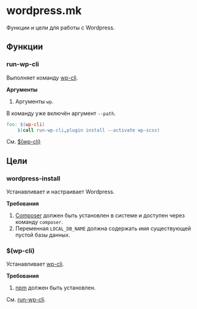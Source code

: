# wordpress.mk

Функции и цели для работы с Wordpress.

## Функции

### run-wp-cli

Выполняет команду [wp-cli](http://wp-cli.org/).

**Аргументы**

1. Аргументы `wp`.

В команду уже включён аргумент `--path`. 

```makefile
foo: $(wp-cli)
    $(call run-wp-cli,plugin install --activate wp-scss)
```

См. [$(wp-cli)](#wp-cli)


## Цели

### wordpress-install

Устанавливает и настраивает Wordpress.

**Требования**

1. [Composer](https://getcomposer.org/) должен быть установлен в системе и доступен через команду
   `composer`.
2. Переменная `LOCAL_DB_NAME` должна содержать имя существующей пустой базы данных.


### $(wp-cli)

Устанавливает [wp-cli](http://wp-cli.org/). 

**Требования**

1. [npm](https://docs.npmjs.com/getting-started/what-is-npm) должен быть установлен.

См. [run-wp-cli](#run-wp-cli).
